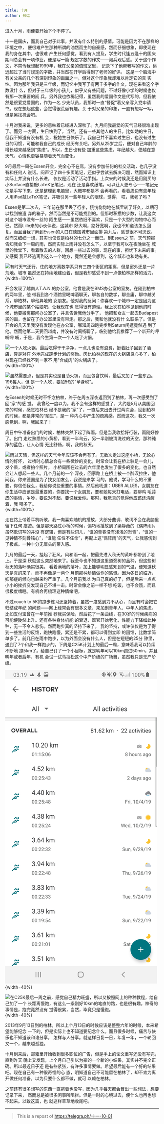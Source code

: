 ```yaml
---
title: 十月 
author: 郝运
---
```


进入十月，雨便要开始下个不停了。

十一是国庆，而我自己对于此事，并没有什么特别的感情。可能是因为不在那样的环境之中，
便很难产生那种所谓的油然而生的自豪感，然而仔细想象，即使现在我的身在其中，也很难
产生任何感觉。看到有人提及，学生时代逢五逢十的国庆期间总会有一项作业，便是写一篇
规定字数的作文——阅兵观后感。关于这个作文，不禁令我想起1999年，我在父亲的值班室里，
记录下了他帮我写的作文，远远超过了当时规定的字数，并当然在开学后得到了老师的好评。
这是一个脑海中有关父亲的几个有深刻印象的画面之一，但对这个印象我却难以肯定它的真
实性。因为那年我只是三年级，而记忆中我写了有两千多字的作文，现在来看这个字数没什
么，但对于三年级的小孩儿，似乎又有些问题，不过好像小学的时候也仅有那一次重要的阅
兵。另外我也依稀记得，虽然我的爱国作文是代写的，但我依然是很爱党爱国的，作为一名
少先队员，我那时一直“督促”着父亲写入党申请书。现在想起这些，会觉得很荒诞有趣。关
于对父亲的印象，一直有想写一写，但是另找机会吧。

十月对我来说，更多的意味着已经进入深秋了。九月间我最爱的天气已经很难出现了。而另
一方面，生日快到了，当然，还有一些其他人的生日。比如她的生日，但我不知道有没有机
会，祝她生日快乐了。我自己并不喜欢过生日，也没有过生日的习惯，可能和我自己的成长
经历有关吧。另外从25岁之后，便对自己年龄的增长越来越感到“焦虑”。所以，生日也有些
加重这些焦虑。年纪越大，便越在意天气，心情也更容易随着天气而变化。

<!--more-->

9月最后一周在Essen开会，完全心不在焉，没有参加任何的社交活动，也几乎没有和任何人
说话。闷声记了四十多页笔记，还似乎尝试去解决习题，然而知识上实际上并没有什么长进，
仅仅是活动了活动手指。上次来的时候我还是用刚买的小Surface直接敲LaTeX记笔记，现在
还是喜欢纸笔，可以让人更专心——笔记无论是手写下来，还是整理到电脑里，大概率都是不
会再看的。看着周边有些年轻人用iPad敲LaTeX笔记，并吸引另一些年轻人的眼球，觉得，
哎，我老了吗？

Essen是第二次去，三年前在那里丢了行李，恍恍惚惚地在城里转了好久，以期可以找到被遗
弃的箱子。然而当然是不可能找到的。但那时积攒的步数，让我这次对这个城市没有一丝的
陌生感——虽然依旧不喜欢，只是一个大型的购物中心而已。然而Lille来的小伙伴说，这城市
好大啊，路好宽啊，我也不知道该怎么回复。而且当我了解到Essen的人口在德国城市里面排
第九后，感觉很不可思议，然而又细细一想，其实也仅仅是柏林的七分之一而已。到Essen之
前，天气预报告知我会下一周的雨，然而实际上雨并没有怎么下，以至于我可以在夜晚坐在
城里的教堂下，看着散去的人群，回想一些过去的事，现在的事，担忧下未来的事。又感慨
我已经逃离到这么一个地方，竟然还是会想到，这个城市也和她有关。

![有时天气还行，住的地方离数学系只有三四个街区的距离，但是窗外还是一片荒地。城市
虽然还在持续地建设着，但是我却感受不到一点像柏林那样的活力。](/images/posts/2019-10-06-01.jpg){width=100%}

开会发现了越南人T.A.N.的办公室，他曾是我在BMS办公室的室友。在刚到柏林的两年里，他
带我到各个酒馆里喝啤酒聊天，聊各自的数学，聊金庸，聊中越关系，聊柏林，聊他异地的
女朋友。他对我的反问：你喜欢一个城市一定是因为这个城市里的某个姑娘吧，让我现在也
觉得很有道理。我上次在柏林见到他的时候，他要搬离那间办公室了，并且告诉我他分手了，
他把和女友一起去Budapest买的画，也留在了办公室里没有带走。那之后，我和他就没有什
么联系了。但是开会的几天里我没有发现他在办公室，哪知周四跑完步到Saturn闲逛竟然遇
到了他。然而他第二天要回越南，并没有时间畅聊了。临别他给我推荐了一个新开的呷哺呷
哺，于是，我今生第一次一个人吃了火锅。

![一个人吃火锅，最后吃得干干净净，一点儿也没有浪费，挺着肚子回到了酒店，算是对在
外地完成跑步计划的奖励。肉比柏林的现在的火锅店良心多了，柏林现在已经找不到一家不
用"合成肉"的火锅店了。](/images/posts/2019-10-06-02.jpg){width=100%}

![虽然需要点，但是其实也是自助火锅，而且包含饮料，最后又加了一些东西。19€每人，但
是一个人吃，要加5€的"单身税"。](/images/posts/2019-10-06-03.jpg){width=100%}

在Essen的时候无时不怀念柏林，终于在周五深夜返回到了柏林，再一次感受到了回“家”的感
觉。 我曾经一度以为，我不会有这样的感觉了，大约是5月从美国回来的时候，感觉柏林已
经不是我的“家”了，一直后来出去开过两次会，回到柏林的时候，都是非常的“陌生”，是一
种内心中产生的疏离感。然而这次，我又一次感觉到，啊，我回来了！

周日中午准备出门的时候，柏林突然下起了阵雨。但是当我收拾好行装，雨刚好停了。出门
走过熟悉的小黄桥，看到一半乌云，另一半刚被清洗过的天空，那种纯净的蓝色，让人心情
无比舒畅，啊，我的秋天。

![雨过天晴，但这样的天气今年应该不会再有了。无数次走过这座小桥，无论心情的好坏，
过桥时心情总会有一些微妙的变化，时常会让我在桥上驻足一会儿，发个呆，或者拍个照片。
小桥周围在过去的六年里也发生了很多的变化，也自然会让人想起一些人。几个月前的一个
深夜，回家路上在桥上被一个醉汉拉住，他问我，你来德国是为了找女朋友么，我说是来学
习的。他说，学习什么的不重要，你信任我么，我给你说些重要的事情。然后他吼道：ÜBER
ALLES，女朋友在你生活中应该是最重要的，你要找一个女朋友，要和她每天打电话，要聊鸡
毛蒜皮的事情，争吵，要说对不起，要说我爱你。那时，我觉真的觉得他应该还清醒着，我
喝多了。](/images/posts/2019-10-06-04.jpg){width=100%}

走在路上带着耳机听歌，我一向喜欢随机的播放，大部分曲调、歌词不会在我脑里留下任何
痕迹。但是那天路过小桥的时候，偏巧地播放到了梁静茹的《偶阵雨》，虽然歌词写的并没
有逻辑，但是有些词儿，“谁的青春没有浅浅的淤青”，“谁的一见钟情不刻骨铭心”，“谁能
任性不任命”，再配上这“偶阵雨”的天气，让我感伤到了极点。一种十分无厘头的带入感。

九月的最后一天，挂起了狂风，风和雨一起，把最先进入秋天的黄叶都带到了地上。于是深
秋就这么突然地来了。我至今也不知道这里道旁树的品种，但这些树秋天的落叶确实很美。
看着满地的落叶，加上能够明显感知到的气温，便知道秋天是真的来了，而不再像是一两个
月前那种矫情做作的感慨。因为冬日的临近，抑郁症的倾向也越来约严重了。几个月前我以
为自己真的好了，但是后来一点点小小的挫折变发现自己不堪一击。时常会像之前一样不想
吃饭，也不会饿，而且很极度嗜睡。有机会再梳理这种情绪吧。

不过couch to 5K的跑步练习还坚持着，虽然一度感到力不从心，而且有时会把它归结成年纪
的问题——网上经常会有很多文章，来加剧青年人、中年人的焦虑。比如支付宝曾在一年前推
荐我买保险，然后花了一条曲线，在30岁的时候疾病的可能便陡然上升。还有各种身体机能
的衰退，器官开始老化，性能力下降如此种种，无一不令人悲伤。然而跑步真的坚持下来了，
我的坚持，或许仅仅是为了得到一些生活的反馈，跑快跑慢，累还是不累，都可以得到立即
的回馈，比数学简单多了。前几日在雨中跑步，以为外面会没有什么人，但是在短短的25分
钟里，遇到了7个和我一样跑步的。下周是C25K计划上的最后一周，意味着我可以持续不断地
跑5km了。给自己订了一个小目标，就是明年可以10km跑进50min，并且明年或者后年，有机
会试一试马拉松这个中产阶级的广场舞，虽然我只是无产阶级。

![按着既定的计划，每次都能看到一些进步，可能能给郁闷的生活增加一些欣慰吧。](/images/posts/2019-10-06-05.jpg){width=40%}

![在C25K最后一周之前，感觉自己精力旺盛，所以又按照网上的种种教程，给自己加了一个
长距离慢跑，有这么一条刚好10km的笔直的路，也是很有趣。神奇的事情是，跑完竟然没有
觉得很累，当然，毕竟只是慢跑。](/images/posts/2019-10-06-06.jpg){width=40%}

2013年9月13日到的柏林，所以上个月13日的时候应该是整整六年的时候，本来希望能够纪念
一下的，但是实际上也不知道要纪念什么。而且很多时候，痛苦与快乐也不知道该和谁分享，
怎样与人分享。就这样日复一日，年复一年，一个轮回又一个，越来越孤独。

十月到来后，邮箱里开始收到很多职位的广告，但是手上的论文重写还没有写完，直到昨天
晚上又发现，上个月自己引以为豪的一个新的小结果，其实并不完全正确。所以最近日子还
是有些紧张，有许多事情要做。希望最后能有一个好的结果吧。现在自己有一种很奇怪的心
态，明知道自己不可能留在柏林了，却不肯为离开做任何准备，以为只要什么都不做，就可
以赖在柏林。

之前还有很多想写的东西一直拖着也没写，因为几乎每天都会冒出一些想法，想要记录下来，
然而总是被很多闲事所阻拦。但是一时的心境过去，便什么也再也想不起来。以致这篇，也
就这样草草地收尾吧。

- - - - -

> This is a repost of <https://telegra.ph/十一-10-01>

